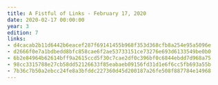 ```yaml
---
title: A Fistful of Links - February 17, 2020
date: 2020-02-17 00:00:00
year: 3
edition: 7
links:
- d4cacab2b11d6442b6eacef287f69141455b968f353d368cfb8a254e95a5096e
- d2666f0e7a1bdbedd8bfc858cae6f2ae53733151ce73276e693d6133549be0b0
- 6b2e84964b62614bff9a2615ccd5f30c7cae2df0c396bf0c6844ebdd7d968a75
- 98cc3315788e27cb58dd52126633f85eabaeb09156fd31d1e6f6cc5fb693a55b
- 7b36c7b50a2ebcc24fe8a3bfddc227360d45d200187a26fe508f887784e14968
---
```

